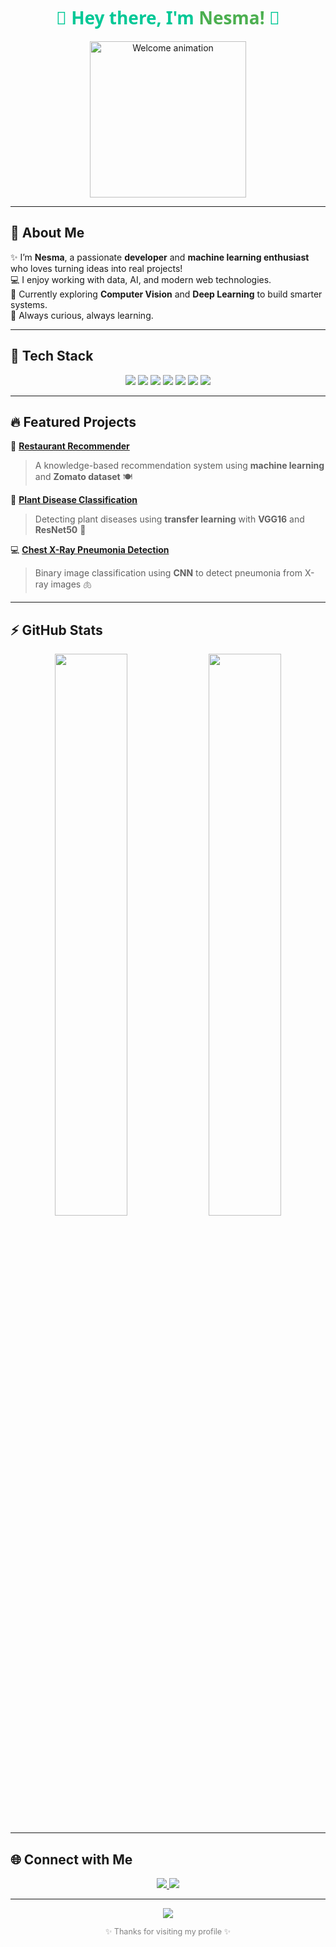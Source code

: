 <!--
✨ Creative & Animated README for Nesma ✨
-->

<h1 align="center" style="font-family: 'Segoe UI', Tahoma, Geneva, Verdana, sans-serif; color:#00C896;">
  🌸 Hey there, I'm <span style="color:#4CAF50;">Nesma!</span> 👋
</h1>

<p align="center">
  <img src="https://media.giphy.com/media/3o7aD6hQXxoXzOdL5K/giphy.gif" width="250" alt="Welcome animation" />
</p>

---

## 💫 About Me

✨ I’m **Nesma**, a passionate **developer** and **machine learning enthusiast** who loves turning ideas into real projects!  
💻 I enjoy working with data, AI, and modern web technologies.  
🚀 Currently exploring **Computer Vision** and **Deep Learning** to build smarter systems.  
🌱 Always curious, always learning.

---

## 🧠 Tech Stack

<div align="center">

  <img src="https://img.shields.io/badge/Python-3776AB?style=for-the-badge&logo=python&logoColor=white" />
  <img src="https://img.shields.io/badge/TensorFlow-FF6F00?style=for-the-badge&logo=tensorflow&logoColor=white" />
  <img src="https://img.shields.io/badge/PyTorch-EE4C2C?style=for-the-badge&logo=pytorch&logoColor=white" />
  <img src="https://img.shields.io/badge/OpenCV-5C3EE8?style=for-the-badge&logo=opencv&logoColor=white" />
  <img src="https://img.shields.io/badge/React-61DAFB?style=for-the-badge&logo=react&logoColor=black" />
  <img src="https://img.shields.io/badge/Django-092E20?style=for-the-badge&logo=django&logoColor=white" />
  <img src="https://img.shields.io/badge/SQL-336791?style=for-the-badge&logo=postgresql&logoColor=white" />

</div>

---

## 🔥 Featured Projects

🎯 [**Restaurant Recommender**](https://github.com/NeSma237/restaurant-recommender)  
> A knowledge-based recommendation system using **machine learning** and **Zomato dataset** 🍽️  

🧠 [**Plant Disease Classification**](https://github.com/NeSma237/)  
> Detecting plant diseases using **transfer learning** with **VGG16** and **ResNet50** 🌿  

💻 [**Chest X-Ray Pneumonia Detection**](https://github.com/NeSma237/)  
> Binary image classification using **CNN** to detect pneumonia from X-ray images 🫁  

---

## ⚡ GitHub Stats

<p align="center">
  <img src="https://github-readme-stats.vercel.app/api?username=NeSma237&show_icons=true&theme=radical&hide_border=true" width="48%" />
  <img src="https://github-readme-streak-stats.herokuapp.com/?user=NeSma237&theme=radical&hide_border=true" width="48%" />
</p>

---

## 🌐 Connect with Me

<p align="center">
  <a href="https://www.linkedin.com/in/nesma-nasser-aa848a307" target="_blank">
    <img src="https://img.shields.io/badge/LinkedIn-0A66C2?style=for-the-badge&logo=linkedin&logoColor=white" />
  </a>
  <a href="mailto:nesmanasser162@gmail.com">
    <img src="https://img.shields.io/badge/Email-D14836?style=for-the-badge&logo=gmail&logoColor=white" />
  </a>
</p>

---

<p align="center">
  <img src="https://readme-typing-svg.demolab.com/?lines=Keep+Learning,+Keep+Building!;Made+with+💚+by+Nesma!&center=true&width=380&height=45">
</p>

<p align="center" style="font-size: 0.9em; color: gray;">
  ✨ Thanks for visiting my profile ✨
</p>

